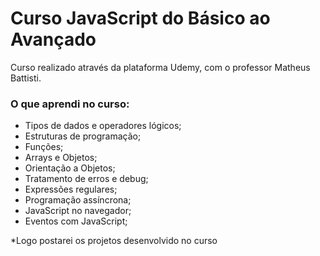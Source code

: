 # Curso JavaScript do Básico ao Avançado

Curso realizado através da plataforma Udemy, com o professor Matheus Battisti.

### O que aprendi no curso:

 - Tipos de dados e operadores lógicos;
 - Estruturas de programação;
 - Funções;
 - Arrays e Objetos;
 - Orientação a Objetos;
 - Tratamento de erros e debug;
 - Expressões regulares;
 - Programação assíncrona;
 - JavaScript no navegador;
 - Eventos com JavaScript;

*Logo postarei os projetos desenvolvido no curso
